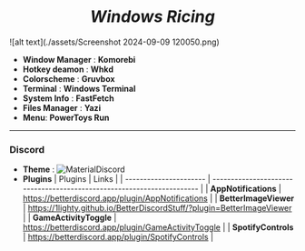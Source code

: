 <h1 align="center"><i>Windows Ricing</i></h1>

![alt text](./assets/Screenshot 2024-09-09 120050.png)

- **Window Manager** : **Komorebi**
- **Hotkey deamon** : **Whkd**
- **Colorscheme** : **Gruvbox**
- **Terminal** : **Windows Terminal**
- **System Info** : **FastFetch**
- **Files Manager** : **Yazi**
- **Menu**: **PowerToys Run**

---

### Discord

- **Theme** : ![MaterialDiscord](https://github.com/CapnKitten/Material-Discord)
- **Plugins**
  | Plugins | Links |
  | ---------------------- | ---------------------------------------------------------------------- |
  | **AppNotifications** | https://betterdiscord.app/plugin/AppNotifications |
  | **BetterImageViewer** | https://1lighty.github.io/BetterDiscordStuff/?plugin=BetterImageViewer |
  | **GameActivityToggle** | https://betterdiscord.app/plugin/GameActivityToggle |
  | **SpotifyControls** | https://betterdiscord.app/plugin/SpotifyControls |
